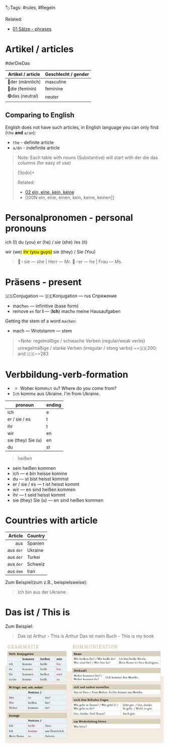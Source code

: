 🏷️Tags: #rules, #Regeln

Related:
- [01 Sätze - phrases](01%20Sätze%20-%20phrases.md)

# Artikel / articles

#derDieDas

| Artikel / article    | Geschlecht / gender |
|----------------------|---------------------|
| 🔵der (männlich)     | masculine           |
| 🔴die (feminin)      | feminine            |
| 🟢das (neutral)      | neuter              |

## Comparing to English

English does not have such articles, in English language you can only find (`the` **and** `a/an`):
- `the` - definite article
- `a/dn` - indefinite article

> Note: 
> Each table with nouns (Substantive) will start with der die das columns (for easy of use)

> [!todo]+
> 
>Related:
> - [02 ein, eine, kein, keine](../02%20Angaben%20zur%20Person,%20Berufe%20-%20Personal%20details,%20professions/02%20ein,%20eine,%20kein,%20keine.md)
> - [[00N ein, eine, einen, kein, keine, keinen]]

# Personalpronomen - personal pronouns

ich (I)
du (you)
er (he) / sie (she) /es (it)

wir (we)
<mark class="hltr-yellow">ihr (you guys)</mark> 
sie (they) / Sie (You)

> 👧♀sie — she | Herr — Mr.
> 👦♂er — he | Frau — Ms.

# Präsens - present

🇺🇸Conjugation — 🇩🇪Konjugation — rus Спряжение

- mach`en` — infinitive (base form)
- remove `en` for **I**  — (**Ich**) mach`e` meine Hausaufgaben

Getting the stem of a word `machen`:
- mach — Wrotstamm — stem


> ⭐️Note:
regelmäßige / schwache Verben (regular/weak verbs)
unregelmäßige / starke Verben (irregular / stong verbs) ~=🇩🇪200; and 🇺🇸~=283

# Verbbildung-verb-formation
- - Woher komm`st` `du`? Where do you come from?
- `Ich` komm`e` aus Ukraine. I'm from Ukraine.

| pronoun            | ending |
|--------------------|--------|
| ich                | e      |
| er / sie / es      | t      |
| ihr                | t      |
| wir                | en     |
| sie (they) Sie (u) | en     |
| du                 | st     |

> heißen
- sein       heißen     kommen
- ich —                           e       bin        heisse        komme
- du —                            st      bist        heisst        kommst
- er / sie / es —             t        ist          heisst         kommt
- wir —                           en     sind      heißen      kommen   
- ihr —                            t        seid      heisst         kommt
- sie (they) Sie (u) —    en     sind       heißen     kommen

# Countries with article

|   Article | Country |
|----------:|---------|
|       aus | Spanien |
| aus `der` | Ukraine |
| aus `der` | Turkei  |
| aus `der` | Schweiz |
| aus `dem` | Iran    |

Zum Beispiel(zum z.B., beispielsweise):
> Ich bin aus der Ukraine

# Das ist / This is

Zum Beispiel:
> Das ist Arthur - This is Arthur
> Das ist mein Buch - This is my book

![001_rules_image](../Files/001_rules_image.png)